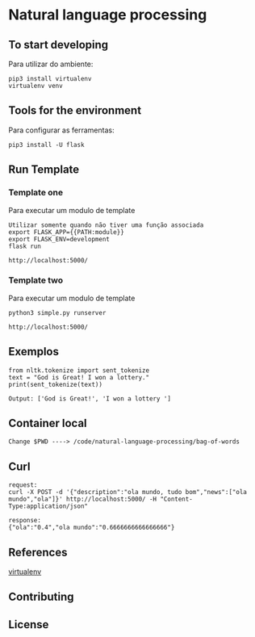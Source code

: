 # Natural language processing

##  To start developing 
Para utilizar do ambiente:
```
pip3 install virtualenv
virtualenv venv
```
## Tools for the environment
Para configurar as ferramentas:
```
pip3 install -U flask
```
## Run Template

### Template one
Para executar um modulo de template
```
Utilizar somente quando não tiver uma função associada
export FLASK_APP={{PATH:module}}
export FLASK_ENV=development
flask run

http://localhost:5000/
```
### Template two
Para executar um modulo de template
```
python3 simple.py runserver

http://localhost:5000/
```

## Exemplos
```
from nltk.tokenize import sent_tokenize
text = "God is Great! I won a lottery."
print(sent_tokenize(text))

Output: ['God is Great!', 'I won a lottery ']

```

## Container local
```
Change $PWD ----> /code/natural-language-processing/bag-of-words
```

## Curl 
```
request:
curl -X POST -d '{"description":"ola mundo, tudo bom","news":["ola mundo","ola"]}' http://localhost:5000/ -H "Content-Type:application/json" 

response:
{"ola":"0.4","ola mundo":"0.6666666666666666"}

```




## References 
[virtualenv](https://www.treinaweb.com.br/blog/criando-ambientes-virtuais-para-projetos-python-com-o-virtualenv/)

## Contributing

## License

